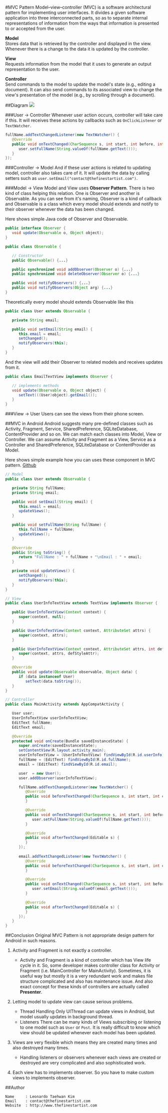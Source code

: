 #MVC Pattern
Model–view–controller (MVC) is a software architectural pattern for implementing user interfaces. It divides a given software application into three interconnected parts, so as to separate internal representations of information from the ways that information is presented to or accepted from the user.  

**Model**  
Stores data that is retrieved by the controller and displayed in the view. Whenever there is a change to the data it is updated by the controller.  

**View**  
Requests information from the model that it uses to generate an output representation to the user.  

**Controller**  
Send commands to the model to update the model's state (e.g., editing a document). It can also send commands to its associated view to change the view's presentation of the model (e.g., by scrolling through a document).  


##Diagram
![](http://upload.wikimedia.org/wikipedia/commons/thumb/a/a0/MVC-Process.svg/200px-MVC-Process.svg.png)

###User -> Controller
Whenever user action occurs, controller will take care if this. It will receives these actions by callbacks such as `OnClickListener` or `TextWatcher`.
```java
fullName.addTextChangedListener(new TextWatcher() {
   @Override
   public void onTextChanged(CharSequence s, int start, int before, int count) {
      user.setFullName(String.valueOf(fullName.getText()));
   }
});
```

###Controller -> Model
And if these user actions is related to updating model, controller also takes care of it. It will update the data by calling setters such as `user.setEmail("contact@thefinestartist.com")`.

###Model -> View
Model and View uses **Observer Pattern**. There is two kind of class helping this relation. One is Observer and another is Observable. As you can see from it's naming, Observer is a kind of callback and Observable is a class which every model should extends and notify to their observer whenever the data has been changed.  

Here shows simple Java code of Observer and Observable.
```java
public interface Observer {
   void update(Observable o, Object object);
}

public class Observable {

   // Constructor
   public Observable() {...}

   public synchronized void addObserver(Observer o) {...}
   public synchronized void deleteObserver(Observer o) {...}

   public void notifyObservers() {...}
   public void notifyObservers(Object arg) {...}
}
```

Theoretically every model should extends Observable like this
```java
public class User extends Observable {

   private String email;

   public void setEmail(String email) {
      this.email = email;
      setChanged();
      notifyObservers(this);
   }
}
```

And the view will add their Observer to related models and receives updates from it.
```java
public class EmailTextView implements Observer {

   // implements methods
   void update(Observable o, Object object) {
      setText(((User)object).getEmail());
   }
}
```

###View -> User
Users can see the views from their phone screen.


##MVC in Android
Android suggests many pre-defined classes such as Activity, Fragment, Service, SharedPreference, SQLiteDatabase, ContentProvider and so on. We can match each classes into Model, View or Controller. We can assume Activity and Fragment as a View, Service as a Controller and SharedPreference, SQLiteDatabase or ContentProvider as Model.  

Here shows simple example how you can uses these component in MVC pattern. [Github](https://github.com/TheFinestArtist/MVC-Example)

```java
// Model
public class User extends Observable {

   private String fullName;
   private String email;

   public void setEmail(String email) {
      this.email = email;
      updateViews();
   }

   public void setFullName(String fullName) {
      this.fullName = fullName;
      updateViews();
   }

   @Override
   public String toString() {
      return "FullName : " + fullName + "\nEmail : " + email;
   }

   private void updateViews() {
      setChanged();
      notifyObservers(this);
   }
}

// View
public class UserInfoTextView extends TextView implements Observer {

   public UserInfoTextView(Context context) {
      super(context, null);
   }

   public UserInfoTextView(Context context, AttributeSet attrs) {
      super(context, attrs);
   }

   public UserInfoTextView(Context context, AttributeSet attrs, int defStyleAttr) {
      super(context, attrs, defStyleAttr);
   }

   @Override
   public void update(Observable observable, Object data) {
      if (data instanceof User)
         setText(data.toString());
   }
}

// Controller
public class MainActivity extends AppCompatActivity {

   User user;
   UserInfoTextView userInfoTextView;
   EditText fullName;
   EditText email;

   @Override
   protected void onCreate(Bundle savedInstanceState) {
      super.onCreate(savedInstanceState);
      setContentView(R.layout.activity_main);
      userInfoTextView = (UserInfoTextView) findViewById(R.id.userInfo);
      fullName = (EditText) findViewById(R.id.fullName);
      email = (EditText) findViewById(R.id.email);

      user  = new User();
      user.addObserver(userInfoTextView);

      fullName.addTextChangedListener(new TextWatcher() {
         @Override
         public void beforeTextChanged(CharSequence s, int start, int count, int after) {
         }

         @Override
         public void onTextChanged(CharSequence s, int start, int before, int count) {
            user.setFullName(String.valueOf(fullName.getText()));
         }

         @Override
         public void afterTextChanged(Editable s) {
         }
      });
      
      email.addTextChangedListener(new TextWatcher() {
         @Override
         public void beforeTextChanged(CharSequence s, int start, int count, int after) {
         }

         @Override
         public void onTextChanged(CharSequence s, int start, int before, int count) {
            user.setEmail(String.valueOf(email.getText()));
         }

         @Override
         public void afterTextChanged(Editable s) {
         }
      });
   }
}
```


##Conclusion
Original MVC Pattern is not appropriate design pattern for Android in such reasons.

1. Activity and Fragment is not exactly a controller.
   * Activity and Fragment is a kind of controller which has View life cycle in it. So, some developer makes controller class for Activity or Fragment (i.e. MainController for MainActivity). Sometimes, it is useful way but mostly it is a very redundant work and makes file structure complicated and also has maintenance issue. And also exact concept for these kinds of controllers are actually called **Presenter**.

2. Letting model to update view can cause serious problems.
   * Thread Handling
      Only UIThread can update views in Android, but model usually updates in background thread.
   * Listeners
      There can be many kinds of Views subscribing or listening to one model such as ```User``` or ```Post```. It is really difficult to know which view should be updated whenever each model has been updated.

3. Views are very flexible which means they are created many times and also destroyed many times.
   * Handling listeners or observers whenever each views are created or destroyed are very complicated and also sophisticated work.

4. Each view has to implements observer. So you have to make custom views to implements observer.


##Author
```
Name     : Leonardo Taehwan Kim
Email    : contact@thefinestartist.com
Website  : http://www.thefinestartist.com
```

